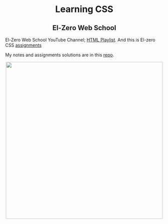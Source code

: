 <h1 align="center">Learning CSS</h1>



<h2 align="center">El-Zero Web School</h1>

El-Zero Web School YouTube Channel; [HTML Playlist](https://www.youtube.com/playlist?list=PLDoPjvoNmBAzjsz06gkzlSrlev53MGIKe). And this is El-zero CSS [assignments](https://elzero.org/category/assignments/css-assignments/)

My notes and assignments solutions are in this [repo](./El-Zero%20Web%20School).

<p align="center"><img src="https://scontent.fcai1-2.fna.fbcdn.net/v/t1.6435-9/125772243_1730245297149337_8232473584601174578_n.png?_nc_cat=104&ccb=1-5&_nc_sid=e3f864&_nc_eui2=AeFOnr87wMfZ90n_VXFgVxIXbXL_yE7s3bttcv_ITuzdu9xenrXQ0BLgJWhQO7BQAVs7G1dgozj4qgU96aTOgLyW&_nc_ohc=RC42sDcnXucAX9Qyhit&_nc_ht=scontent.fcai1-2.fna&oh=00_AT9YT5ZOM3Zx9_ctwZYH7vWa4dH8i2dZDsOt5ifuw3jkhQ&oe=6217A36B" width=500></p>